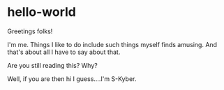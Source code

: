 # hello-world

Greetings folks!

I'm me. Things I like to do include such things myself finds amusing. And that's about all I have to say about that. 

Are you still reading this? Why?


Well, if you are then hi I guess....I'm S-Kyber. 
